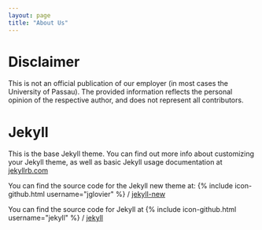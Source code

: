 ```yaml
---
layout: page
title: "About Us"
---
```


# Disclaimer

This is not an official publication of our employer (in most cases the
University of Passau). The provided information reflects the
personal opinion of the respective author, and does not represent all
contributors.

# Jekyll

This is the base Jekyll theme. You can find out more info about customizing your Jekyll theme, as well as basic Jekyll usage documentation at [jekyllrb.com](http://jekyllrb.com/)

You can find the source code for the Jekyll new theme at:
{% include icon-github.html username="jglovier" %} /
[jekyll-new](https://github.com/jglovier/jekyll-new)

You can find the source code for Jekyll at
{% include icon-github.html username="jekyll" %} /
[jekyll](https://github.com/jekyll/jekyll)
